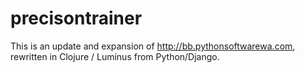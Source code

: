 # precisontrainer

This is an update and expansion of http://bb.pythonsoftwarewa.com, rewritten in Clojure / Luminus from Python/Django.

